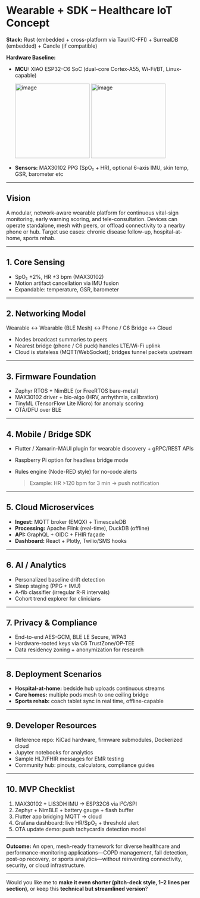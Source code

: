 # Wearable + SDK – Healthcare IoT Concept

**Stack:** Rust (embedded + cross-platform via Tauri/C-FFI) + SurrealDB (embedded) + Candle (if compatible)

**Hardware Baseline:**

* **MCU:** XIAO ESP32-C6 SoC (dual-core Cortex-A55, Wi-Fi/BT, Linux-capable)

  <img width="auto" height="200" alt="image" src="https://github.com/user-attachments/assets/93b4fa06-bbe1-46a4-bbbc-61eb7910c3b3" />
  <img width="auto" height="200" alt="image" src="https://github.com/user-attachments/assets/ad684b79-3f96-4360-80c6-31ebb8745015" />


* **Sensors:** MAX30102 PPG (SpO₂ + HR),
  optional 6-axis IMU, skin temp, GSR, barometer etc

---

## Vision

A modular, network-aware wearable platform for continuous vital-sign monitoring, early warning scoring, and tele-consultation. Devices can operate standalone, mesh with peers, or offload connectivity to a nearby phone or hub. Target use cases: chronic disease follow-up, hospital-at-home, sports rehab.

---

## 1. Core Sensing

* SpO₂ ±2%, HR ±3 bpm (MAX30102)
* Motion artifact cancellation via IMU fusion
* Expandable: temperature, GSR, barometer

---

## 2. Networking Model

Wearable ↔ Wearable (BLE Mesh) ↔ Phone / C6 Bridge ↔ Cloud

* Nodes broadcast summaries to peers
* Nearest bridge (phone / C6 puck) handles LTE/Wi-Fi uplink
* Cloud is stateless (MQTT/WebSocket); bridges tunnel packets upstream

---

## 3. Firmware Foundation

* Zephyr RTOS + NimBLE (or FreeRTOS bare-metal)
* MAX30102 driver + bio-algo (HRV, arrhythmia, calibration)
* TinyML (TensorFlow Lite Micro) for anomaly scoring
* OTA/DFU over BLE

---

## 4. Mobile / Bridge SDK

* Flutter / Xamarin-MAUI plugin for wearable discovery + gRPC/REST APIs
* Raspberry Pi option for headless bridge mode
* Rules engine (Node-RED style) for no-code alerts

  > Example: HR >120 bpm for 3 min → push notification

---

## 5. Cloud Microservices

* **Ingest:** MQTT broker (EMQX) + TimescaleDB
* **Processing:** Apache Flink (real-time), DuckDB (offline)
* **API:** GraphQL + OIDC + FHIR façade
* **Dashboard:** React + Plotly, Twilio/SMS hooks

---

## 6. AI / Analytics

* Personalized baseline drift detection
* Sleep staging (PPG + IMU)
* A-fib classifier (irregular R-R intervals)
* Cohort trend explorer for clinicians

---

## 7. Privacy & Compliance

* End-to-end AES-GCM, BLE LE Secure, WPA3
* Hardware-rooted keys via C6 TrustZone/OP-TEE
* Data residency zoning + anonymization for research

---

## 8. Deployment Scenarios

* **Hospital-at-home:** bedside hub uploads continuous streams
* **Care homes:** multiple pods mesh to one ceiling bridge
* **Sports rehab:** coach tablet sync in real time, offline-capable

---

## 9. Developer Resources

* Reference repo: KiCad hardware, firmware submodules, Dockerized cloud
* Jupyter notebooks for analytics
* Sample HL7/FHIR messages for EMR testing
* Community hub: pinouts, calculators, compliance guides

---

## 10. MVP Checklist

1. MAX30102 + LIS3DH IMU → ESP32C6 via I²C/SPI
2. Zephyr + NimBLE + battery gauge + flash buffer
3. Flutter app bridging MQTT → cloud
4. Grafana dashboard: live HR/SpO₂ + threshold alert
5. OTA update demo: push tachycardia detection model

---

**Outcome:**
An open, mesh-ready framework for diverse healthcare and performance-monitoring applications—COPD management, fall detection, post-op recovery, or sports analytics—without reinventing connectivity, security, or cloud infrastructure.

---

Would you like me to **make it even shorter (pitch-deck style, 1–2 lines per section)**, or keep this **technical but streamlined version**?
